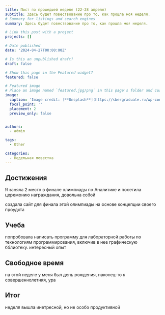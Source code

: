 ```yaml
---
title: Пост по прошедшей неделе (22-28 апреля)
subtitle: Здесь будет повествование про то, как прошла моя неделя.
# Summary for listings and search engines
summary: Здесь будет повествование про то, как прошла моя неделя.

# Link this post with a project
projects: []

# Date published
date: '2024-04-27T00:00:00Z'

# Is this an unpublished draft?
draft: false

# Show this page in the Featured widget?
featured: false

# Featured image
# Place an image named `featured.jpg/png` in this page's folder and customize its options here.
image:
  caption: 'Image credit: [**Unsplash**](https://sbergraduate.ru/wp-content/uploads/2023/12/unnamed-file.jpg)'
  focal_point: ''
  placement: 2
  preview_only: false


authors:
  - admin

tags:
  - Other

categories:
  - Недельная повестка
---
```

## Достижения 

Я заняла 2 место в финале олимпиады по Аналитике и посетила церемонию награждания, довольна собой

создала сайт для финала этой олимпиады на основе концепции своего проудкта 

## Учеба
 
попробовала написать программу для лабораторной работы по технологиям программирования, включив в нее графическую бблиотеку. интересный опыт 

## Свободное время

на этой неделе у меня был день рождения, наконец-то я совершеннолетняя, ура 

## Итог

неделя вышла инетресной, но не особо продуктивной

